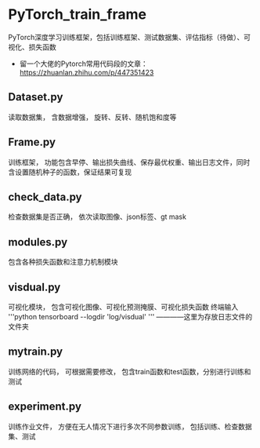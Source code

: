 # PyTorch_train_frame
PyTorch深度学习训练框架，包括训练框架、测试数据集、评估指标（待做）、可视化、损失函数

- 留一个大佬的Pytorch常用代码段的文章：
https://zhuanlan.zhihu.com/p/447351423
## Dataset.py
读取数据集， 含数据增强， 旋转、反转、随机饱和度等
## Frame.py
训练框架， 功能包含早停、输出损失曲线、保存最优权重、输出日志文件，同时含设置随机种子的函数，保证结果可复现
## check_data.py
检查数据集是否正确， 依次读取图像、json标签、gt mask
## modules.py
包含各种损失函数和注意力机制模块
## visdual.py
可视化模块， 包含可视化图像、可视化预测掩膜、可视化损失函数
终端输入
'''python
 tensorboard --logdir 'log/visdual'
'''
 ————这里为存放日志文件的文件夹
## mytrain.py
训练网络的代码， 可根据需要修改， 包含train函数和test函数，分别进行训练和测试
## experiment.py
训练作业文件， 方便在无人情况下进行多次不同参数训练， 包括训练、检查数据集、测试
